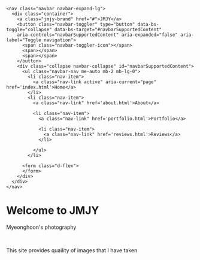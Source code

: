 <!DOCTYPE html>
<html>

  <head>
    <link rel="stylesheet" href="https://stackpath.bootstrapcdn.com/bootstrap/4.1.3/css/bootstrap.min.css" integrity="sha384-MCw98/SFnGE8fJT3GXwEOngsV7Zt27NXFoaoApmYm81iuXoPkFOJwJ8ERdknLPMO" crossorigin="anonymous">
    <link rel="stylesheet" href="css/styles.css" />
    <title>JMJY fashion</title>

    
  </head>

  <script src="https://code.jquery.com/jquery-3.3.1.slim.min.js" integrity="sha384-q8i/X+965DzO0rT7abK41JStQIAqVgRVzpbzo5smXKp4YfRvH+8abtTE1Pi6jizo" crossorigin="anonymous"></script>
  <script src="https://cdnjs.cloudflare.com/ajax/libs/popper.js/1.14.3/umd/popper.min.js" integrity="sha384-ZMP7rVo3mIykV+2+9J3UJ46jBk0WLaUAdn689aCwoqbBJiSnjAK/l8WvCWPIPm49" crossorigin="anonymous"></script>
  <script src="https://stackpath.bootstrapcdn.com/bootstrap/4.1.3/js/bootstrap.min.js" integrity="sha384-ChfqqxuZUCnJSK3+MXmPNIyE6ZbWh2IMqE241rYiqJxyMiZ6OW/JmZQ5stwEULTy" crossorigin="anonymous"></script>

<body>

<div class="header-background">
  <div id="nav" class="stcky-nav">

    <nav class="navbar navbar-expand-lg">
      <div class="container">
        <a class="jmjy-brand" href="#">JMJY</a>
        <button class="navbar-toggler" type="button" data-bs-toggle="collapse" data-bs-target="#navbarSupportedContent" 
        aria-controls="navbarSupportedContent" aria-expanded="false" aria-label="Toggle navigation">
          <span class="navbar-toggler-icon"></span>
          <span></span>
          <span></span>
        </button>
        <div class="collapse navbar-collapse" id="navbarSupportedContent">
          <ul class="navbar-nav me-auto mb-2 mb-lg-0">
            <li class="nav-item">
              <a class="nav-link active" aria-current="page" href='index.html'>Home</a>
            </li>
            <li class="nav-item">
              <a class="nav-link" href='about.html'>About</a>

              <li class="nav-item">
                <a class="nav-link" href='portfolio.html'>Portfolio</a>

                <li class="nav-item">
                  <a class="nav-link" href='reviews.html'>Reviews</a>
                </li>
              
              </ul>
            </li>

          <form class="d-flex">
          </form>
        </div>
      </div>
    </nav>


  </div>
  <h1 class="heading">Welcome to JMJY</h1>
  <p> Myeonghoon's photography</p><br/>
  <p>This site provides quaility of images that I have taken</p>

</body>

</html>
